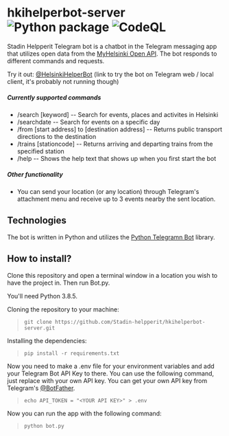 # hkihelperbot-server ![Python package](https://github.com/Stadin-helpperit/hkihelperbot-server/workflows/Python%20package/badge.svg) ![CodeQL](https://github.com/Stadin-helpperit/hkihelperbot-server/workflows/CodeQL/badge.svg)

Stadin Helpperit Telegram bot is a chatbot in the Telegram messaging app that utilizes open data from the [MyHelsinki Open API](http://open-api.myhelsinki.fi/).
The bot responds to different commands and requests. 

Try it out: [@HelsinkiHelperBot](https://t.me/HelsinkiHelperBot) (link to try the bot on Telegram web / local client, it's probably not running though)

##### Currently supported commands

- /search [keyword] -- Search for events, places and activites in Helsinki
- /searchdate -- Search for events on a specific day
- /from [start address] to [destination address] -- Returns public transport directions to the destination
- /trains [stationcode] -- Returns arriving and departing trains from the specified station
- /help -- Shows the help text that shows up when you first start the bot

##### Other functionality

- You can send your location (or any location) through Telegram's attachment menu and receive up to 3 events nearby the sent location.

## Technologies

The bot is written in Python and utilizes the [Python Telegramn Bot](https://github.com/python-telegram-bot/python-telegram-bot) library.

## How to install?

Clone this repository and open a terminal window in a location you wish to have the project in. Then run Bot.py.

You'll need Python 3.8.5.

Cloning the repository to your machine:
>`git clone https://github.com/Stadin-helpperit/hkihelperbot-server.git`
>
Installing the dependencies:
>`pip install -r requirements.txt`
>
Now you need to make a .env file for your environment variables and add your Telegram Bot API Key to there. You can use the following command, just replace <YOUR API KEY> with your own API key. You can get your own API key from Telegram's [@BotFather](https://t.me/BotFather).
>
>`echo API_TOKEN = "<YOUR API KEY>" > .env`
>
Now you can run the app with the following command:
>`python bot.py`
